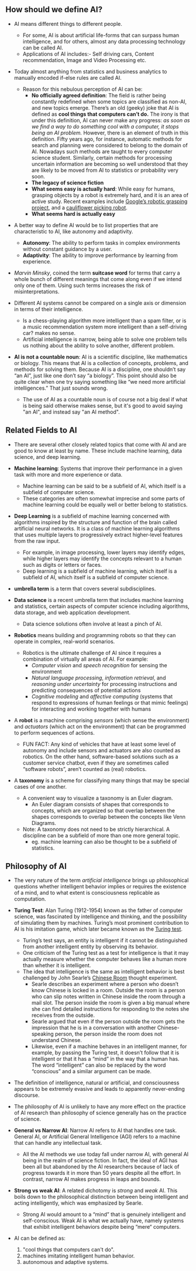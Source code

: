 ## How should we define AI?
- AI means different things to different people. 
	- For some, AI is about artificial life-forms that can surpass human intelligence, and for others, almost any data processing technology can be called AI.
	- Applications of AI includes:- Self driving cars, Content recommendation, Image and Video Processing etc.

- Today almost anything from statistics and business analytics to manually encoded if-else rules are called AI.
	- Reason for this nebulous perception of AI can be:
		- **No officially agreed definition**: The field is rather being constantly redefined when some topics are classified as non-AI, and new topics emerge. There’s an old (geeky) joke that AI is defined as **cool things that computers can’t do.** The irony is that under this definition, AI can never make any progress: *as soon as we find a way to do something cool with a computer, it stops being an AI problem.* However, there is an element of truth in this definition. Fifty years ago, for instance, automatic methods for search and planning were considered to belong to the domain of AI. Nowadays such methods are taught to every computer science student. Similarly, certain methods for processing uncertain information are becoming so well understood that they are likely to be moved from AI to statistics or probability very soon.
		- **The legacy of science fiction**
		- **What seems easy is actually hard**: While easy for humans, grasping objects by a robot is extremely hard, and it is an area of active study. Recent examples include [Google’s robotic grasping project](https://spectrum.ieee.org/automaton/robotics/artificial-intelligence/google-large-scale-robotic-grasping-project), and a [cauliflower picking robot](https://www.plymouth.ac.uk/research/agri-tech/automated-brassica-harvesting-in-cornwall-abc).
		- **What seems hard is actually easy**
	
- A better way to define AI would be to list properties that are characteristic to AI, like autonomy and adaptivity.	
	- **Autonomy**: The ability to perform tasks in complex environments without constant guidance by a user.
	- **Adaptivity**: The ability to improve performance by learning from experience.

- *Marvin Minsky*, coined the term **suitcase word** for terms that carry a whole bunch of different meanings that come along even if we intend only one of them. Using such terms increases the risk of misinterpretations.

- Different AI systems cannot be compared on a single axis or dimension in terms of their intelligence. 
	- Is a chess-playing algorithm more intelligent than a spam filter, or is a music recommendation system more intelligent than a self-driving car? makes no sense.
	- Artificial intelligence is narrow, being able to solve one problem tells us nothing about the ability to solve another, different problem.

- **AI is not a countable noun**: AI is a scientific discipline, like mathematics or biology. This means that AI is a collection of concepts, problems, and methods for solving them.  Because AI is a discipline, one shouldn’t say “an AI”, just like one don’t say “a biology”. This point should also be quite clear when one try saying something like “we need more artificial intelligences.” That just sounds wrong.
	- The use of AI as a countable noun is of course not a big deal if what is being said otherwise makes sense, but it's good to avoid saying "an AI", and instead say "an AI method".

## Related Fields to AI
- There are several other closely related topics that come with AI and are good to know at least by name. These include machine learning, data science, and deep learning.

- **Machine learning**: Systems that improve their performance in a given task with more and more experience or data.
	- Machine learning can be said to be a subfield of AI, which itself is a subfield of computer science.
	- These categories are often somewhat imprecise and some parts of machine learning could be equally well or better belong to statistics.

- **Deep Learning** is a subfield of machine learning concerned with algorithms inspired by the structure and function of the brain called artificial neural networks. It is a class of machine learning algorithms that uses multiple layers to progressively extract higher-level features from the raw input. 
	- For example, in image processing, lower layers may identify edges, while higher layers may identify the concepts relevant to a human such as digits or letters or faces.
	- Deep learning is a subfield of machine learning, which itself is a subfield of AI, which itself is a subfield of computer science.

- **umbrella term** is a term that covers several subdisciplines.
- **Data science** is a recent umbrella term that includes machine learning and statistics, certain aspects of computer science including algorithms, data storage, and web application development.
	- Data science solutions often involve at least a pinch of AI.

- **Robotics** means building and programming robots so that they can operate in complex, real-world scenarios.
	- Robotics is the ultimate challenge of AI since it requires a combination of virtually all areas of AI. For example:
		-   *Computer vision* and *speech recognition* for sensing the environment
		-   *Natural language processing*, *information retrieval*, and *reasoning under uncertainty* for processing instructions and predicting consequences of potential actions
		-   *Cognitive modeling* and *affective computing* (systems that respond to expressions of human feelings or that mimic feelings) for interacting and working together with humans
- A **robot** is a machine comprising *sensors* (which sense the environment) and *actuators* (which act on the environment) that can be programmed to perform sequences of actions.
	- FUN FACT: Any kind of vehicles that have at least some level of autonomy and include sensors and actuators are also counted as robotics. On the other hand, software-based solutions such as a customer service chatbot, even if they are sometimes called “software robots”, aren’t counted as (real) robotics.

- A **taxonomy** is a scheme for classifying many things that may be special cases of one another.
	- A convenient way to visualize a taxonomy is an Euler diagram. 
		- An Euler diagram consists of shapes that corresponds to concepts, which are organized so that overlap between the shapes corresponds to overlap between the concepts like Venn Diagrams.
	- Note: A taxonomy does not need to be strictly hierarchical. A discipline can be a subfield of more than one more general topic.
		- eg. machine learning can also be thought to be a subfield of statistics.

## Philosophy of AI
- The very nature of the term *artificial intelligence* brings up philosophical questions whether intelligent behavior implies or requires the existence of a mind, and to what extent is consciousness replicable as computation.

- **Turing Test**: Alan Turing (1912-1954) known as the father of computer science, was fascinated by intelligence and thinking, and the possibility of simulating them by machines. Turing’s most prominent contribution to AI is his imitation game, which later became known as the [Turing test](https://en.wikipedia.org/wiki/Turing_test).
	- Turing’s test says, an entity is intelligent if it cannot be distinguished from another intelligent entity by observing its behavior.
	- One criticism of the Turing test as a test for intelligence is that it may actually measure whether the computer behaves like a human more than whether it is intelligent.
	- The idea that intelligence is the same as intelligent behavior is best challenged by John Searle’s [Chinese Room](http://www.iep.utm.edu/chineser/) thought experiment. 
		- Searle describes an experiment where a person who doesn’t know Chinese is locked in a room. Outside the room is a person who can slip notes written in Chinese inside the room through a mail slot. The person inside the room is given a big manual where she can find detailed instructions for responding to the notes she receives from the outside.
		- Searle argued that even if the person outside the room gets the impression that he is in a conversation with another Chinese-speaking person, the person inside the room does not understand Chinese. 
		- Likewise, even if a machine behaves in an intelligent manner, for example, by passing the Turing test, it doesn’t follow that it is intelligent or that it has a “mind” in the way that a human has. The word “intelligent” can also be replaced by the word “conscious” and a similar argument can be made.

- The definition of intelligence, natural or artificial, and consciousness appears to be extremely evasive and leads to apparently never-ending discourse.
- The philosophy of AI is unlikely to have any more effect on the practice of AI research than philosophy of science generally has on the practice of science.

- **General vs Narrow AI**: Narrow AI refers to AI that handles one task. General AI, or Artificial General Intelligence (AGI) refers to a machine that can handle any intellectual task.
	- All the AI methods we use today fall under narrow AI, with general AI being in the realm of science fiction. In fact, the ideal of AGI has been all but abandoned by the AI researchers because of lack of progress towards it in more than 50 years despite all the effort. In contrast, narrow AI makes progress in leaps and bounds.

- **Strong vs weak AI**: A related dichotomy is *strong* and *weak* AI. This boils down to the philosophical distinction between being intelligent and acting intelligently, which was emphasized by Searle. 
	- Strong AI would amount to a “mind” that is genuinely intelligent and self-conscious. Weak AI is what we actually have, namely systems that exhibit intelligent behaviors despite being “mere“ computers.

- AI can be defined as:
	1.  "cool things that computers can't do".
	2.  machines imitating intelligent human behavior.
	3.  autonomous and adaptive systems.